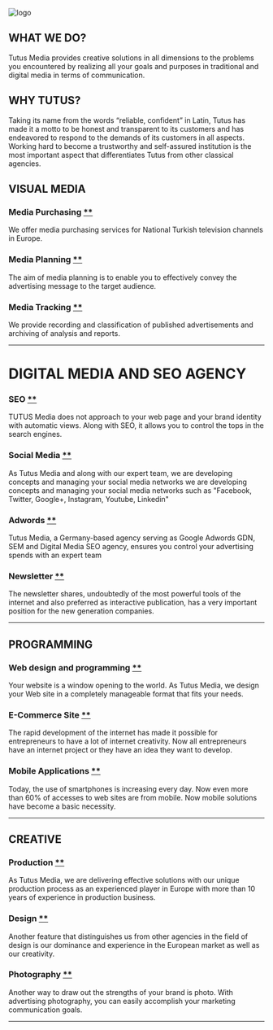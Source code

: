 
![logo](https://tutusmedia.com/wp-content/uploads/2020/03/tutus_logo-opt-1.png)

WHAT WE DO? 
-----------


Tutus Media provides creative solutions in all dimensions to the
problems you encountered by realizing all your goals and purposes in
traditional and digital media in terms of communication.


WHY TUTUS? 
-----------

Taking its name from the words “reliable, confident” in Latin, Tutus has
made it a motto to be honest and transparent to its customers and has
endeavored to respond to the demands of its customers in all aspects.
Working hard to become a trustworthy and self-assured institution is the
most important aspect that differentiates Tutus from other classical
agencies.

VISUAL MEDIA
------------



### Media Purchasing [**](https://tutusmedia.com/en/media-purchasing/)

We offer media purchasing
 services for National Turkish
 television channels in Europe.


### Media Planning  [**](https://tutusmedia.com/en/media-planning/)

The aim of media planning is to enable you to effectively convey the
advertising message to the target audience.



### Media Tracking  [**](https://tutusmedia.com/en/media-tracking/)

We provide recording and classification of published advertisements and
archiving of analysis and reports.

* * * * *

DIGITAL MEDIA AND SEO AGENCY
============================


### SEO [**](https://tutusmedia.com/en/seo/)


TUTUS Media does  not approach to your
 web page and your  brand identity with automatic  views. Along with
 SEO, it allows  you to control the tops in the search engines.



### Social Media [**](https://tutusmedia.com/en/social-media/)

As Tutus Media and along with our expert team, we are developing
concepts and managing your social media networks we are developing
concepts and managing your social media networks such as "Facebook,
Twitter, Google+, Instagram, Youtube, Linkedin"



### Adwords  [**](https://tutusmedia.com/en/adwords/)

Tutus Media,
 a Germany-based
 agency serving as
 Google Adwords GDN,
 SEM and Digital Media
 SEO agency, ensures
 you control your
 advertising spends
 with an expert team


### Newsletter   [**](https://tutusmedia.com/en/newsletter/)

The newsletter
 shares, undoubtedly
 of the most powerful
 tools of the internet
 and also preferred as
 interactive publication,
 has a very important
 position for the new
 generation companies.

* * * * *

PROGRAMMING
-----------




### Web design and programming [**](https://tutusmedia.com/en/web-design-and-programming/)

Your website is a window opening
 to the world. As Tutus Media,
 we design your Web site in a
 completely manageable format
 that fits your needs.



### E-Commerce Site [**](https://tutusmedia.com/en/e-commerce-site/)

The rapid development of the internet has made it possible for
entrepreneurs to have a lot of internet creativity. Now all
entrepreneurs have an internet project or they have an idea they want to
develop.



### Mobile Applications [**](https://tutusmedia.com/en/mobile-applications/)

Today, the use of smartphones is increasing every day. Now even more than 60% of accesses to web sites are from mobile. Now mobile solutions have become a basic necessity.

* * * * *

CREATIVE 
--------





### Production [**](https://tutusmedia.com/en/production/)

As Tutus Media, we are delivering effective solutions with our unique
production process as an experienced player in Europe with more than 10
years of experience in production business.



### Design  [**](https://tutusmedia.com/en/design/)

Another feature that distinguishes us from other agencies in the field
of design is our dominance and experience in the European market as well
as our creativity.



### Photography [**](https://tutusmedia.com/en/photography/)

Another way to draw out the strengths of your brand is photo. With
advertising photography, you can easily accomplish your marketing
communication goals.

* * * * *
